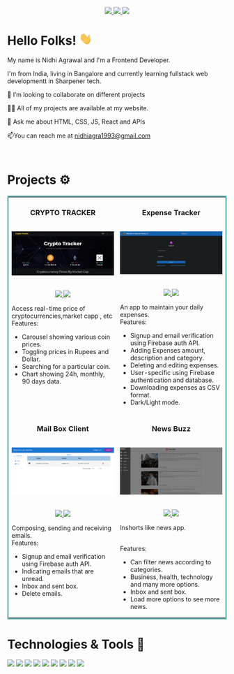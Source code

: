 <p align="center">
  <a href="" target="_blank">
    <img src="https://img.shields.io/static/v1?label=|&message=WEBSITE&color=ff&style=plastic&logo=realm&logo-color=white"/>
  </a>
  <a href="https://www.linkedin.com/in/nidhi-agrawal-33a462126/" target="_blank">
    <img src="https://img.shields.io/static/v1?label=|&message=LINKED-IN&color=cdf998&style=plastic&logo=linkedin&logo-color=white"/>
  </a>
  <a href="https://drive.google.com/file/d/1jqTFuLwHIsPxVZgV79nKvUXVN587Aowt/view?usp=sharing" target="_blank" >
      <img src="https://img.shields.io/static/v1?label=|&message=RESUME&color=24555f&style=plastic&logo=react&logo-color=white"/>
  </a>
</p>

# Hello Folks! <img src="https://github.com/nidhi2793/Nidhi-Agrawal/blob/main/wave.gif?raw=true" width="30">

 <p align="left">My name is Nidhi Agrawal and I'm a Frontend Developer.
  
  I'm from India, living in Bangalore and currently learning fullstack web developmentt in Sharpener tech.

</p>

<!-- 🌱 I’m currently learning React, NextJS -->

👯 I’m looking to collaborate on different projects

👨‍💻 All of my projects are available at my website.

👀 Ask me about HTML, CSS, JS, React and APIs

📫You can reach me at nidhiagra1993@gmail.com

<!-- ⚡ Fun fact  - I like Philosophy and Astronomy -->

<br>

# Projects ⚙️

<!-- <h1 align="center">Projects</h1> -->
<table bordercolor="#66b2b2" >
  
  <tr>
    <td width="50%" valign="top">
      <h3 align="center">CRYPTO TRACKER</h3>
        <br />
        <a target="_blank" href="https://cryptotracker.nidhi-agrawal.com/">
            <img src="https://github.com/nidhi2793/Nidhi-Agrawal/blob/main/crypto-tracker.png?raw=true" width="100%" alt="Crypto tracker"/>
        </a>
        <br />
        <p align="center">
          <br>
  <a href="https://github.com/nidhi2793/Crypto-Tracker" target="_blank">
    <img src="https://img.shields.io/static/v1?label=|&message=REPO&color=f&style=plastic&logo=github&logo-color=white"/>
  </a>  
  <a href="https://cryptotracker.nidhi-agrawal.com/" target="_blank">
    <img src="https://img.shields.io/static/v1?label=|&message=WEBSITE&color=cdf998&style=plastic&logo=wordpress&logo-color=white"/>
  </a>
      </p>
        <p>
        Access real-time price of cryptocurrencies,market capp , etc
        <br/>
        Features:
        
  <ul>
<li>Carousel showing various coin prices. </li>
<li>Toggling prices in Rupees and Dollar.  </li>
<li>Searching for a particular coin. </li>
<li>Chart showing 24h, monthly, 90 days data. </li>
</ul>

</p>
    </td>
    <td width="50%" valign="top">
      <h3 align="center">Expense Tracker</h3>
        <br />
      <a target="_blank" href="https://expensetracker.nidhi-agrawal.com/">
            <img src="https://github.com/nidhi2793/Nidhi-Agrawal/blob/main/expense%20tacker.png?raw=true" width="100%"  alt="Expense Tracker"/>
        </a>
        <br />
        <p align="center">
   <br>
  <a href="https://github.com/nidhi2793/sharpener-expense-signup" target="_blank">
    <img src="https://img.shields.io/static/v1?label=|&message=REPO&color=f&style=plastic&logo=github&logo-color=white"/>
  </a> 
  <a href="https://expensetracker.nidhi-agrawal.com/" target="_blank">
    <img src="https://img.shields.io/static/v1?label=|&message=WEBSITE&color=cdf998&style=plastic&logo=wordpress&logo-color=white"/>
  </a>
      </p>
        <p>  An app to maintain your daily expenses.
        <br/>
        Features:
        
  <ul>
<li>Signup and email verification using Firebase auth API. </li>
<li>Adding Expenses amount, description and category.   </li>
<li>Deleting and editing expenses. </li>
<li> User-specific using Firebase authentication and database. </li>
<li>Downloading expenses as CSV format. </li>
<li>Dark/Light mode.</li>
</ul>
</p>
    </td>
  </tr>
  
  <tr>
    <td width="50%" valign="top">
      <h3 align="center">Mail Box Client</h3>
      <br />
        <a target="_blank" href="https://mail.nidhi-agrawal.com/">
          <img src="https://github.com/nidhi2793/Nidhi-Agrawal/blob/main/mailbox.png?raw=true" width="100%" alt="Mail Box"/>
        </a>
      <br />
        <p align="center">
          <br>
  <a href="https://github.com/nidhi2793/Mail-Box-Client" target="_blank">
    <img src="https://img.shields.io/static/v1?label=|&message=REPO&color=f&style=plastic&logo=github&logo-color=white"/>
  </a>
  <a href="https://mail.nidhi-agrawal.com/" target="_blank">
    <img src="https://img.shields.io/static/v1?label=|&message=WEBSITE&color=cdf998&style=plastic&logo=wordpress&logo-color=white"/>
  </a>
      </p>
        <p>
        Composing, sending and receiving emails.
        <br/>
        Features:

  <ul>
<li>Signup and email verification using Firebase auth API. </li>
<li>Indicating emails that are unread.  </li>
<li>Inbox and sent box. </li>
<li>Delete emails. </li>
</ul>
        </p>
    </td>
    <td width="50%" valign="top">
      <h3 align="center">News Buzz</h3>
        <br />
        <a target="_blank" href="https://newsbuzz.nidhi-agrawal.com/">
          <img src="https://github.com/nidhi2793/Nidhi-Agrawal/blob/main/news%20buzz.png?raw=true" width="100%" alt="News Buzz"/>
        </a>
        <br />
        <p align="center">
          <br>
  <a href="https://github.com/nidhi2793/News-Buzz" target="_blank">
    <img src="https://img.shields.io/static/v1?label=|&message=REPO&color=f&style=plastic&logo=github&logo-color=white"/>
  </a>
  <a href="https://newsbuzz.nidhi-agrawal.com/" target="_blank">
    <img src="https://img.shields.io/static/v1?label=|&message=WEBSITE&color=cdf998&style=plastic&logo=wordpress&logo-color=white"/>
  </a>
      </p>
        <p>Inshorts like news app.</p>
    </br>
    Features:
     <ul>
<li>Can filter news according to categories. </li>
<li>Business, health, technology and many more options. </li>
<li>Inbox and sent box. </li>
<li>Load more options to see more news.</li>
</ul>
    </td>
  </tr>
  
   <tr>
    
  </tr>
</table>

# Technologies & Tools 🔧

![](https://img.shields.io/badge/Code-HTML5-informational?style=flat&logo=html5&logoColor=white&color=brightgreen)
![](https://img.shields.io/badge/Code-CSS3-informational?style=flat&logo=css3&logoColor=white&color=brightgreen)
![](https://img.shields.io/badge/Code-JavaScript-informational?style=flat&logo=javascript&logoColor=white&color=brightgreen)
![](https://img.shields.io/badge/Code-ReactJS-informational?style=flat&logo=react&logoColor=white&color=brightgreen)
![](https://img.shields.io/badge/Code-Bootstrap-informational?style=flat&logo=bootstrap&logoColor=white&color=brightgreen)
![](https://img.shields.io/badge/Database-MongoDB-informational?style=flat&logo=mongodb&logoColor=white&color=brightgreen)
![](https://img.shields.io/badge/Tool-Firebase-informational?style=flat&logo=firebase&logoColor=white&color=brightgreen)
![](https://img.shields.io/badge/Tools-Git-informational?style=flat&logo=git&logoColor=white&color=brightgreen)
![](https://img.shields.io/badge/Editor-VSCode-informational?style=flat&logo=visualstudiocode&logoColor=white&color=brightgreen)
<br>

[1.1]: http://i.imgur.com/tXSoThF.png "twitter icon with padding"
[2.1]: http://i.imgur.com/0o48UoR.png "github icon with padding"

<!-- icons without padding -->

[1.2]: http://i.imgur.com/wWzX9uB.png "twitter icon without padding"
[2.2]: http://i.imgur.com/9I6NRUm.png "github icon without padding"
[3.2]: https://raw.githubusercontent.com/MartinHeinz/MartinHeinz/master/linkedin-3-16.png "LinkedIn icon without padding"

<!-- links to your social media accounts -->

[2]: https://github.com/nidhi2793
[3]: https://www.linkedin.com/in/nidhi-agrawal-33a462126/

